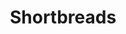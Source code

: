 ---
layout: recette
categories: [recettes]
hidden: true
lang: fr
sitemap: false
title: Shortbreads
type: sucre
pour: pour 12 biscuits
recettes:
  Classique:
    ingredients:
      - nom: farine
        qte: 300
        unite: gr
      - nom: beurre
        qte: 200
        unite: gr
      - nom: sucre
        qte: 100
        unite: gr
      - nom: vanille liquide
    etapes:
      - label: Préparation
        details:
          - Blanchir le beurre avec le sucre et la vanille au batteur électrique
          - Incorporer la farine à l'aide d'une spatule silicone
          - Placer une feuille de papier sulfurisé sur une plaque de cuisson
          - Étaler à la main sur la plaque
          - Précouper les biscuits avec une roulette à pizza
          - Faire des trous réguliers à l'aide d'une fourchette
      - label: Cuisson
        emoji: 🔥
        details: 
          - Cuire 30 minutes à 160°C
          - Laisser refroidir sur une grille 30 minutes
          - Découper les biscuits
---